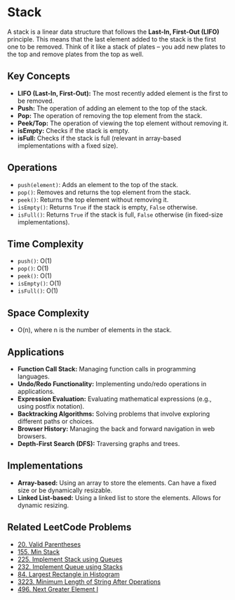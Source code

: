 # Stack

A stack is a linear data structure that follows the **Last-In, First-Out (LIFO)** principle. This means that the last element added to the stack is the first one to be removed. Think of it like a stack of plates – you add new plates to the top and remove plates from the top as well.

## Key Concepts

- **LIFO (Last-In, First-Out):** The most recently added element is the first to be removed.
- **Push:** The operation of adding an element to the top of the stack.
- **Pop:** The operation of removing the top element from the stack.
- **Peek/Top:** The operation of viewing the top element without removing it.
- **isEmpty:** Checks if the stack is empty.
- **isFull:** Checks if the stack is full (relevant in array-based implementations with a fixed size).

## Operations

- `push(element)`: Adds an element to the top of the stack.
- `pop()`: Removes and returns the top element from the stack.
- `peek()`: Returns the top element without removing it.
- `isEmpty()`: Returns `True` if the stack is empty, `False` otherwise.
- `isFull()`: Returns `True` if the stack is full, `False` otherwise (in fixed-size implementations).

## Time Complexity

- `push()`: O(1)
- `pop()`: O(1)
- `peek()`: O(1)
- `isEmpty()`: O(1)
- `isFull()`: O(1)

## Space Complexity

- O(n), where n is the number of elements in the stack.

## Applications

- **Function Call Stack:** Managing function calls in programming languages.
- **Undo/Redo Functionality:** Implementing undo/redo operations in applications.
- **Expression Evaluation:** Evaluating mathematical expressions (e.g., using postfix notation).
- **Backtracking Algorithms:** Solving problems that involve exploring different paths or choices.
- **Browser History:** Managing the back and forward navigation in web browsers.
- **Depth-First Search (DFS):** Traversing graphs and trees.

## Implementations

- **Array-based:** Using an array to store the elements. Can have a fixed size or be dynamically resizable.
- **Linked List-based:** Using a linked list to store the elements. Allows for dynamic resizing.

## Related LeetCode Problems

- [20. Valid Parentheses](https://leetcode.com/problems/valid-parentheses/)
- [155. Min Stack](https://leetcode.com/problems/min-stack/)
- [225. Implement Stack using Queues](https://leetcode.com/problems/implement-stack-using-queues/)
- [232. Implement Queue using Stacks](https://leetcode.com/problems/implement-queue-using-stacks/)
- [84. Largest Rectangle in Histogram](https://leetcode.com/problems/largest-rectangle-in-histogram/)
- [3223. Minimum Length of String After Operations](https://leetcode.com/problems/minimum-length-of-string-after-operations/)
- [496. Next Greater Element I](https://leetcode.com/problems/next-greater-element-i/)
